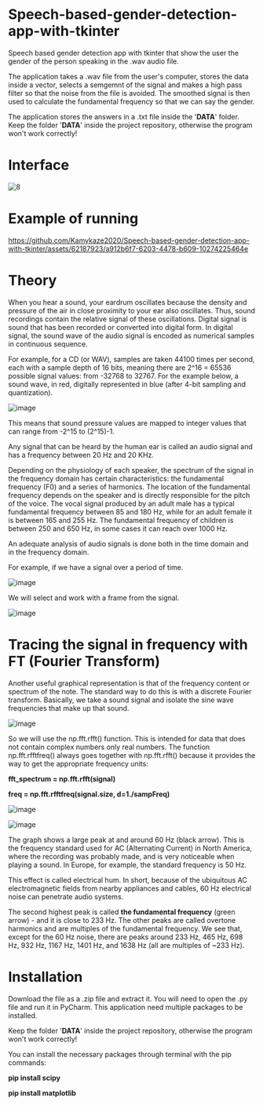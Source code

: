 # Speech-based-gender-detection-app-with-tkinter
Speech based gender detection app with tkinter that show the user the gender of the person speaking in the .wav audio file.

The application takes a .wav file from the user's computer, stores the data inside a vector, selects a semgemnt of the signal and makes a high pass filter so that the noise from the file is avoided. The smoothed signal is then used to calculate the fundamental frequency so that we can say the gender.

The application stores the answers in a .txt file inside the '**DATA**' folder. Keep the folder '**DATA**' inside the project repository, otherwise the program won't work correctly!

# Interface

![8](https://github.com/Kamykaze2020/Speech-based-gender-detection-app-with-tkinter/assets/62187923/6711d25b-eaf8-4422-8dae-5871e8c80c37)

# Example of running

https://github.com/Kamykaze2020/Speech-based-gender-detection-app-with-tkinter/assets/62187923/a912b6f7-6203-4478-b609-10274225464e

# Theory

When you hear a sound, your eardrum oscillates because the density and pressure of the air in close proximity to your ear also oscillates. Thus, sound recordings contain the relative signal of these oscillations. Digital signal is sound that has been recorded or converted into digital form. In digital signal, the sound wave of the audio signal is encoded as numerical samples in continuous sequence.

For example, for a CD (or WAV), samples are taken 44100 times per second, each with a sample depth of 16 bits, meaning there are 2^16 = 65536 possible signal values: from -32768 to 32767. For the example below, a sound wave, in red, digitally represented in blue (after 4-bit sampling and quantization).

![image](https://github.com/Kamykaze2020/Speech-based-gender-detection-app-with-tkinter/assets/62187923/6fc1700c-baf7-4473-8c41-24fc6ff44f15)

This means that sound pressure values are mapped to integer values that can range from -2^15 to (2^15)-1.

Any signal that can be heard by the human ear is called an audio signal and has a frequency between 20 Hz and 20 KHz.

Depending on the physiology of each speaker, the spectrum of the signal in the frequency domain has certain characteristics: the fundamental frequency (F0) and a series of harmonics. The location of the fundamental frequency depends on the speaker and is directly responsible for the pitch of the voice. The vocal signal produced by an adult male has a typical fundamental frequency between 85 and 180 Hz, while for an adult female it is between 165 and 255 Hz. The fundamental frequency of children is between 250 and 650 Hz, in some cases it can reach over 1000 Hz.

An adequate analysis of audio signals is done both in the time domain and in the frequency domain.

For example, if we have a signal over a period of time.

![image](https://github.com/Kamykaze2020/Speech-based-gender-detection-app-with-tkinter/assets/62187923/ec97c023-9171-4e47-a315-30e01b71dab6)

We will select and work with a frame from the signal.

![image](https://github.com/Kamykaze2020/Speech-based-gender-detection-app-with-tkinter/assets/62187923/d8b573d9-6fbd-4b88-aee3-0b0d0bd808bf)

# Tracing the signal in frequency with FT (Fourier Transform)

Another useful graphical representation is that of the frequency content or spectrum of the note. The standard way to do this is with a discrete Fourier transform. Basically, we take a sound signal and isolate the sine wave frequencies that make up that sound.

![image](https://github.com/Kamykaze2020/Speech-based-gender-detection-app-with-tkinter/assets/62187923/97e6a002-14f7-4071-b990-61a26e451ed4)

So we will use the np.fft.rfft() function. This is intended for data that does not contain complex numbers only real numbers. The function np.fft.rfftfreq() always goes together with np.fft.rfft() because it provides the way to get the appropriate frequency units:

**fft_spectrum = np.fft.rfft(signal)**

**freq = np.fft.rfftfreq(signal.size, d=1./sampFreq)**

![image](https://github.com/Kamykaze2020/Speech-based-gender-detection-app-with-tkinter/assets/62187923/61f84394-4c0a-4aae-ab62-f6d3f9413b0f)

![image](https://github.com/Kamykaze2020/Speech-based-gender-detection-app-with-tkinter/assets/62187923/15821143-db0d-4dc3-80fc-a3b11a4cd16f)

The graph shows a large peak at and around 60 Hz (black arrow). This is the frequency standard used for AC (Alternating Current) in North America, where the recording was probably made, and is very noticeable when playing a sound. In Europe, for example, the standard frequency is 50 Hz.

This effect is called electrical hum. In short, because of the ubiquitous AC electromagnetic fields from nearby appliances and cables, 60 Hz electrical noise can penetrate audio systems.

The second highest peak is called **the fundamental frequency** (green arrow) - and it is close to 233 Hz. The other peaks are called overtone harmonics and are multiples of the fundamental frequency. We see that, except for the 60 Hz noise, there are peaks around 233 Hz, 465 Hz, 698 Hz, 932 Hz, 1167 Hz, 1401 Hz, and 1638 Hz (all are multiples of ~233 Hz).

# Installation

Download the file as a .zip file and extract it. You will need to open the .py file and run it in PyCharm. This application need multiple packages to be installed.

Keep the folder '**DATA**' inside the project repository, otherwise the program won't work correctly!

You can install the necessary packages through terminal with the pip commands:

**pip install scipy**

**pip install matplotlib**
